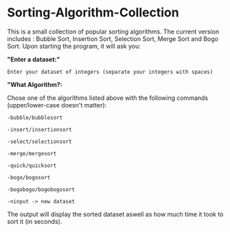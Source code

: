 # Sorting-Algorithm-Collection

This is a small collection of popular sorting algorithms. The current version
includes : Bubble Sort, Insertion Sort, Selection Sort, Merge Sort and Bogo Sort.
Upon starting the program, it will ask you:

<b> "Enter a dataset:" </b>

    Enter your dataset of integers (separate your integers with spaces)

<b>"What Algorithm?: </b>
  
  Chose one of the algorithms listed above with the following commands (upper/lower-case doesn't matter):

    -bubble/bubblesort
  
    -insert/insertionsort
  
    -select/selectionsort
  
    -merge/mergesort
  
    -quick/quicksort

    -bogo/bogosort
    
    -bogobogo/bogobogosort
    
    -ninput -> new dataset
    
    
  The output will display the sorted dataset aswell as how much time it took to sort it (in seconds).
  


